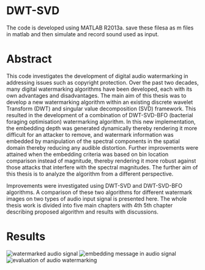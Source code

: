 # DWT-SVD
The code is developed using MATLAB R2013a. save these filesa as m files in matlab and then simulate and record sound used as input.

# Abstract
This code investigates the development of digital audio watermarking in addressing issues such as copyright protection. Over the past two decades, many digital watermarking algorithms have been developed, each with its own advantages and disadvantages. The main aim of this thesis was to develop a new watermarking algorithm within an existing discrete wavelet Transform (DWT) and singular value decomposition (SVD) framework. This resulted in the development of a combination of DWT-SVD-BFO (bacterial foraging optimisation) watermarking algorithm. In this new implementation, the embedding depth was generated dynamically thereby rendering it more difficult for an attacker to remove, and watermark information was embedded by manipulation of the spectral components in the spatial domain thereby reducing any audible distortion. Further improvements were attained when the embedding criteria was based on bin location comparison instead of magnitude, thereby rendering it more robust against those attacks that interfere with the spectral magnitudes. The further aim of this thesis is to analyze the algorithm from a different perspective. 

Improvements were investigated using DWT-SVD and DWT-SVD-BFO algorithms. A comparison of these two algorithms for different watermark images on two types of audio input signal is presented here. The whole thesis work is divided into five main chapters with 4th 5th chapter describing proposed algorithm and results with discussions.

# Results

![watermarked audio signal](https://user-images.githubusercontent.com/11607018/39228564-6457e942-487c-11e8-96d6-a0804214e408.png)
![embedding message in audio signal](https://user-images.githubusercontent.com/11607018/39228565-648f60f2-487c-11e8-8fe5-14bf324cf1ce.png)
![evaluation of audio watermarking](https://user-images.githubusercontent.com/11607018/39228566-64c56d46-487c-11e8-99c6-d7dfdc4a876f.png)
